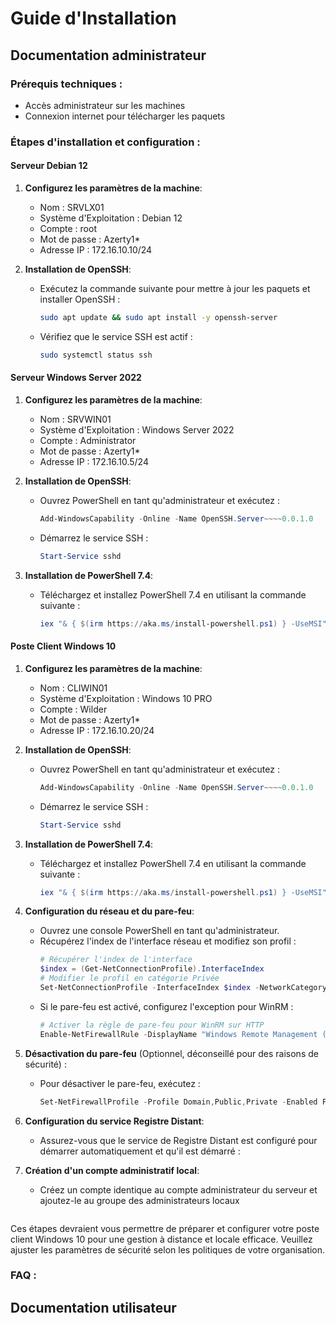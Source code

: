 # Guide d'Installation

## Documentation administrateur

### Prérequis techniques :
 - Accès administrateur sur les machines
 - Connexion internet pour télécharger les paquets

### Étapes d'installation et configuration :

#### Serveur Debian 12

1. **Configurez les paramètres de la machine**:
   - Nom : SRVLX01
   - Système d'Exploitation : Debian 12
   - Compte : root
   - Mot de passe : Azerty1*
   - Adresse IP : 172.16.10.10/24

2. **Installation de OpenSSH**:
   - Exécutez la commande suivante pour mettre à jour les paquets et installer OpenSSH :
     ```bash
     sudo apt update && sudo apt install -y openssh-server
     ```
   - Vérifiez que le service SSH est actif :
     ```bash
     sudo systemctl status ssh
     ```

#### Serveur Windows Server 2022 

1. **Configurez les paramètres de la machine**:
   - Nom : SRVWIN01
   - Système d'Exploitation : Windows Server 2022
   - Compte : Administrator
   - Mot de passe : Azerty1*
   - Adresse IP : 172.16.10.5/24

2. **Installation de OpenSSH**:
   - Ouvrez PowerShell en tant qu'administrateur et exécutez :
     ```powershell
     Add-WindowsCapability -Online -Name OpenSSH.Server~~~~0.0.1.0
     ```
   - Démarrez le service SSH :
     ```powershell
     Start-Service sshd
     ```

3. **Installation de PowerShell 7.4**:
   - Téléchargez et installez PowerShell 7.4 en utilisant la commande suivante :
     ```powershell
     iex "& { $(irm https://aka.ms/install-powershell.ps1) } -UseMSI"
     ```
#### Poste Client Windows 10

1. **Configurez les paramètres de la machine**:
   - Nom : CLIWIN01
   - Système d'Exploitation : Windows 10 PRO
   - Compte : Wilder
   - Mot de passe : Azerty1*
   - Adresse IP : 172.16.10.20/24

2. **Installation de OpenSSH**:
   - Ouvrez PowerShell en tant qu'administrateur et exécutez :
     ```powershell
     Add-WindowsCapability -Online -Name OpenSSH.Server~~~~0.0.1.0
     ```
   - Démarrez le service SSH :
     ```powershell
     Start-Service sshd
     ```

3. **Installation de PowerShell 7.4**:
   - Téléchargez et installez PowerShell 7.4 en utilisant la commande suivante :
     ```powershell
     iex "& { $(irm https://aka.ms/install-powershell.ps1) } -UseMSI"
     ```

4. **Configuration du réseau et du pare-feu**:
   - Ouvrez une console PowerShell en tant qu'administrateur.
   - Récupérez l'index de l'interface réseau et modifiez son profil :
     ```powershell
     # Récupérer l'index de l'interface
     $index = (Get-NetConnectionProfile).InterfaceIndex
     # Modifier le profil en catégorie Privée
     Set-NetConnectionProfile -InterfaceIndex $index -NetworkCategory Private
     ```
   - Si le pare-feu est activé, configurez l'exception pour WinRM :
     ```powershell
     # Activer la règle de pare-feu pour WinRM sur HTTP
     Enable-NetFirewallRule -DisplayName "Windows Remote Management (HTTP-In)"
     ```

5. **Désactivation du pare-feu** (Optionnel, déconseillé pour des raisons de sécurité) :
   - Pour désactiver le pare-feu, exécutez :
     ```powershell
     Set-NetFirewallProfile -Profile Domain,Public,Private -Enabled False
     ```

6. **Configuration du service Registre Distant**:
   - Assurez-vous que le service de Registre Distant est configuré pour démarrer automatiquement et qu'il est démarré :


7. **Création d'un compte administratif local**:
   - Créez un compte identique au compte administrateur du serveur et ajoutez-le au groupe des administrateurs locaux 
     ```

Ces étapes devraient vous permettre de préparer et configurer votre poste client Windows 10 pour une gestion à distance et locale efficace. Veuillez ajuster les paramètres de sécurité selon les politiques de votre organisation.


### FAQ :

## Documentation utilisateur
